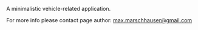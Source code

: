 A minimalistic vehicle-related application.

For more info please contact page author: max.marschhauser@gmail.com
